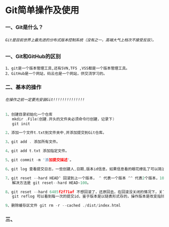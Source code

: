 ﻿# Git简单操作及使用
### 一、Git是什么？
######    `Git是目前世界上最先进的分布式版本控制系统（没有之一，高端大气上档次不接受反驳）。`

### 一、Git和GitHub的区别

  	1、git是一个版本管理工具,还有SVN,TFS ,VSS都是一个版本管理工具。
 	2、GitHub是一个网站，码云也是一个网站，供交流学习的。
  
### 二、基本的操作
###### `在操作之前一定要先安装Git!!!!!!!!!!!!!!`
``` .c
1、创建目录初始化一个仓库
   mkdir .File(创建.开头的文件夹必须命令行创建，记录下)
   git init 

2、添加一个文件t.txt到文件夹中,并添加提交到Git仓库。

3、git add . 添加所有文件。

4、git add t.txt 添加指定文件。

5、git commit -m '添加提交描述'。

6、git log 查看提交日志，一些创建人,日期,版本id信息，如果信息看的眼花缭乱了可以简洁一点的命令:git log --pretty=oneline

7、git reset --hard HEAD^ 回滚到上一个版本， ^ 代表一个版本 ^^ 代表2个版本，100个的话就慢慢数吧^--^，
   解决方法是 git reset--hard HEAD~100。

8、git reset --hard 6485f2f71af 不想回滚了，还原回去，在回滚没关闭的情况下，关了你就不知道上一次提交的id了，如果真的关了咋整
   git reflog 可以看到每一次的提交id，鉴于版本是以链表形式存的，操作版本是改变指针的,所以速度会是炒鸡块。

9、删除缓存区文件 git rm -r --cached ./dist/index.html


```

	 
### 三、
